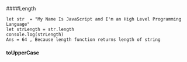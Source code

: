 ####Length 

```
let str  = "My Name Is JavaScript and I'm an High Level Programming Language"
let strLength = str.length
console.log(strLength)
Ans = 64 , Because length function returns length of string
```

#### toUpperCase
